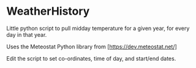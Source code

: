 # WeatherHistory
Little python script to pull midday temperature for a given year, for every day in that year.

Uses the Meteostat Python library from [https://dev.meteostat.net/]

Edit the script to set co-ordinates, time of day, and start/end dates.